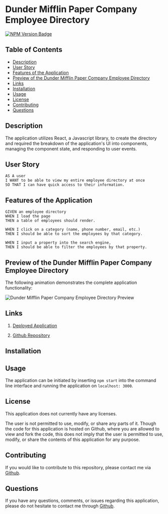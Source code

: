 # Dunder Mifflin Paper Company Employee Directory

[![NPM Version Badge](https://badge.fury.io/js/%40angular%2Fcore.svg)](https://badge.fury.io/js/%40angular%2Fcore)

## Table of Contents
*  [Description](#description)
*  [User Story](#user-story)
*  [Features of the Application](#features-of-the-application)
*  [Preview of the Dunder Mifflin Paper Company Employee Directory](#preview-of-the-dunder-mifflin-paper-company-employee-directory)
*  [Links](#links)
*  [Installation](#installation)
*  [Usage](#usage)
*  [License](#license)
*  [Contributing](#contributing)
*  [Questions](#questions)

## Description

The application utilizes React, a Javascript library, to create the directory and required the breakdown of the application's UI into components, managing the component state, and responding to user events.

## User Story
~~~
AS A user  
I WANT to be able to view my entire employee directory at once  
SO THAT I can have quick access to their information.  
~~~

## Features of the Application
~~~
GIVEN an employee directory  
WHEN I load the page  
THEN a table of employees should render.  

WHEN I click on a category (name, phone number, email, etc.)  
THEN I should be able to sort the employees by that category.  

WHEN I input a property into the search engine,  
THEN I should be able to filter the employees by that property.  
~~~

## Preview of the Dunder Mifflin Paper Company Employee Directory

The following animation demonstrates the complete application functionality:

![Dunder Mifflin Paper Company Employee Directory Preview]()

## Links

1. [Deployed Application](https://rh9891.github.io/DunderMifflinPaperCompanyEmployeeDirectory)

2. [Github Repository](https://github.com/rh9891/DunderMifflinPaperCompanyEmployeeDirectory)

## Installation


## Usage

The application can be initiated by inserting `npm start` into the command line interface and running the application on `localhost: 3000`.

## License

This application does not currently have any licenses.

The user is not permitted to use, modify, or share any parts of it. Though the code for this application is hosted on Github, where you are allowed to view and fork the code, this does not imply that the user is permitted to use, modify, or share the contents of this application for any purpose.

## Contributing

If you would like to contribute to this repository, please contact me via [Github](https://github.com/rh9891).

## Questions

If you have any questions, comments, or issues regarding this application, please do not hesitate to contact me through [Github](https://github.com/rh9891).